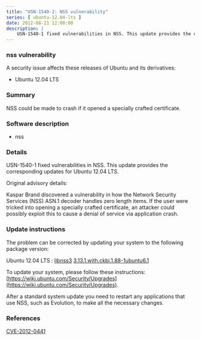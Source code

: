 ```yaml
---
title: "USN-1540-2: NSS vulnerability"
series: [ ubuntu-12.04-lts ]
date: 2012-08-21 12:00:00
description: |
    USN-1540-1 fixed vulnerabilities in NSS. This update provides the corresponding updates for Ubuntu 12.04 LTS.
--- 
```

 
### nss vulnerability

A security issue affects these releases of Ubuntu and its derivatives:

* Ubuntu 12.04 LTS

### Summary

NSS could be made to crash if it opened a specially crafted certificate. 

### Software description

* nss 

### Details

USN-1540-1 fixed vulnerabilities in NSS. This update provides the corresponding updates for Ubuntu 12.04 LTS.

Original advisory details:

 Kaspar Brand discovered a vulnerability in how the Network Security Services (NSS) ASN.1 decoder handles zero length items. If the user were tricked into opening a specially crafted certificate, an attacker could possibly exploit this to cause a denial of service via application crash. 

### Update instructions

The problem can be corrected by updating your system to the following package version:

Ubuntu 12.04 LTS
 : [libnss3](https://launchpad.net/ubuntu/+source/nss) <span> [3.13.1.with.ckbi.1.88-1ubuntu6.1](https://launchpad.net/ubuntu/+source/nss/3.13.1.with.ckbi.1.88-1ubuntu6.1) </span> 

To update your system, please follow these instructions: [https://wiki.ubuntu.com/Security/Upgrades](https://wiki.ubuntu.com/Security/Upgrades).

After a standard system update you need to restart any applications that use NSS, such as Evolution, to make all the necessary changes. 

### References

 [CVE-2012-0441](http://people.ubuntu.com/~ubuntu-security/cve/CVE-2012-0441)
 

